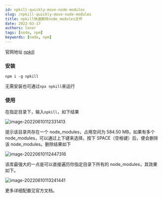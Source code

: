 ```yaml
---
id: npkill-quickly-move-node-modules
slug: /npkill-quickly-move-node-modules
title: npkill快速删除node_modules文件
date: 2022-03-17
authors: loner
tags: [node, npm]
keywords: [node, npm]
---
```


官网地址 [npkill](https://npkill.js.org/)

### 安装

```
npm i -g npkill
```

无需安装也可通过`npx npkill`来运行

### 使用

在指定目录下，输入`npkill`，如下结果

![image-20220610112331413](https://img.kuizuo.cn/image-20220610112331413.png)

提示该目录共存在一个 node_modules，占用空间为 584.50 MB，如果有多个 node_modules，可以通过上下键来选择。按下 SPACE（空格键）后，便会删除该 node_modules。删除结果如下

![image-20220610112447316](https://img.kuizuo.cn/image-20220610112447316.png)

该库最强大的一点是可以直接遍历你指定目录下所有的 node_modules，其效果如下。

![image-20220610113241441](https://img.kuizuo.cn/image-20220610113241441.png)

更多详细配置见官方文档。
